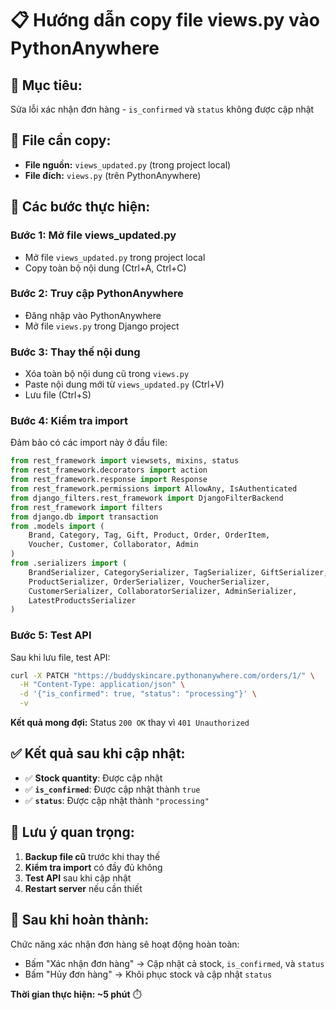 # 📋 Hướng dẫn copy file views.py vào PythonAnywhere

## 🎯 **Mục tiêu:**
Sửa lỗi xác nhận đơn hàng - `is_confirmed` và `status` không được cập nhật

## 📁 **File cần copy:**
- **File nguồn:** `views_updated.py` (trong project local)
- **File đích:** `views.py` (trên PythonAnywhere)

## 🔧 **Các bước thực hiện:**

### **Bước 1: Mở file views_updated.py**
- Mở file `views_updated.py` trong project local
- Copy toàn bộ nội dung (Ctrl+A, Ctrl+C)

### **Bước 2: Truy cập PythonAnywhere**
- Đăng nhập vào PythonAnywhere
- Mở file `views.py` trong Django project

### **Bước 3: Thay thế nội dung**
- Xóa toàn bộ nội dung cũ trong `views.py`
- Paste nội dung mới từ `views_updated.py` (Ctrl+V)
- Lưu file (Ctrl+S)

### **Bước 4: Kiểm tra import**
Đảm bảo có các import này ở đầu file:
```python
from rest_framework import viewsets, mixins, status
from rest_framework.decorators import action
from rest_framework.response import Response
from rest_framework.permissions import AllowAny, IsAuthenticated
from django_filters.rest_framework import DjangoFilterBackend
from rest_framework import filters
from django.db import transaction
from .models import (
    Brand, Category, Tag, Gift, Product, Order, OrderItem, 
    Voucher, Customer, Collaborator, Admin
)
from .serializers import (
    BrandSerializer, CategorySerializer, TagSerializer, GiftSerializer,
    ProductSerializer, OrderSerializer, VoucherSerializer, 
    CustomerSerializer, CollaboratorSerializer, AdminSerializer,
    LatestProductsSerializer
)
```

### **Bước 5: Test API**
Sau khi lưu file, test API:
```bash
curl -X PATCH "https://buddyskincare.pythonanywhere.com/orders/1/" \
  -H "Content-Type: application/json" \
  -d '{"is_confirmed": true, "status": "processing"}' \
  -v
```

**Kết quả mong đợi:** Status `200 OK` thay vì `401 Unauthorized`

## ✅ **Kết quả sau khi cập nhật:**

- ✅ **Stock quantity**: Được cập nhật
- ✅ **`is_confirmed`**: Được cập nhật thành `true`
- ✅ **`status`**: Được cập nhật thành `"processing"`

## 🚨 **Lưu ý quan trọng:**

1. **Backup file cũ** trước khi thay thế
2. **Kiểm tra import** có đầy đủ không
3. **Test API** sau khi cập nhật
4. **Restart server** nếu cần thiết

## 🎉 **Sau khi hoàn thành:**

Chức năng xác nhận đơn hàng sẽ hoạt động hoàn toàn:
- Bấm "Xác nhận đơn hàng" → Cập nhật cả stock, `is_confirmed`, và `status`
- Bấm "Hủy đơn hàng" → Khôi phục stock và cập nhật `status`

**Thời gian thực hiện: ~5 phút** ⏱️
 
 
 
 